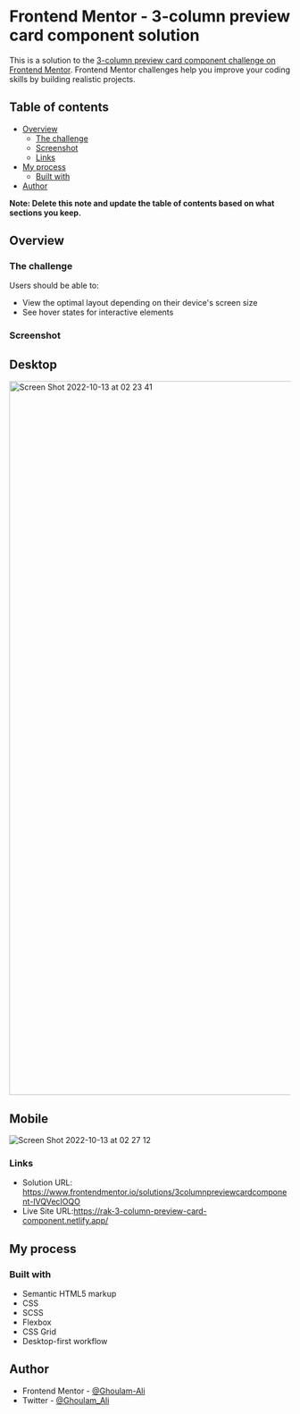 # Frontend Mentor - 3-column preview card component solution

This is a solution to the [3-column preview card component challenge on Frontend Mentor](https://www.frontendmentor.io/challenges/3column-preview-card-component-pH92eAR2-). Frontend Mentor challenges help you improve your coding skills by building realistic projects. 

## Table of contents

- [Overview](#overview)
  - [The challenge](#the-challenge)
  - [Screenshot](#screenshot)
  - [Links](#links)
- [My process](#my-process)
  - [Built with](#built-with)
- [Author](#author)


**Note: Delete this note and update the table of contents based on what sections you keep.**

## Overview

### The challenge

Users should be able to:

- View the optimal layout depending on their device's screen size
- See hover states for interactive elements

### Screenshot

## Desktop
<img width="1278" alt="Screen Shot 2022-10-13 at 02 23 41" src="https://user-images.githubusercontent.com/114541323/195473416-481d0215-fcd8-4831-9c58-6eb29b8c6521.png">


## Mobile
![Screen Shot 2022-10-13 at 02 27 12](https://user-images.githubusercontent.com/114541323/195473479-88807923-608c-478c-a2c1-1cbffa4583d2.png)


### Links

- Solution URL: https://www.frontendmentor.io/solutions/3columnpreviewcardcomponent-IVQVecIOQO
- Live Site URL:https://rak-3-column-preview-card-component.netlify.app/

## My process

### Built with

- Semantic HTML5 markup
- CSS 
- SCSS
- Flexbox
- CSS Grid
- Desktop-first workflow


## Author

  - Frontend Mentor - [@Ghoulam-Ali](https://www.frontendmentor.io/profile/Ghoulam-Ali)
- Twitter - [@Ghoulam_Ali](https://twitter.com/Ghoulam_Ali)


